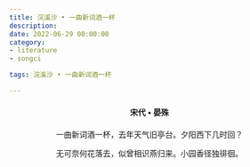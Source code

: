 ```yaml
---
title: 浣溪沙 • 一曲新词酒一杯
description:
date: 2022-06-29 00:00:00
category:
- literature
- songci

tags: 浣溪沙 • 一曲新词酒一杯

---
```


<div id="poem-author">
    宋代 • 晏殊
</div>
<div id="poem-body">
<p class="poem-paragraph">一曲新词酒一杯，去年天气旧亭台。夕阳西下几时回？</p>
<p class="poem-paragraph">无可奈何花落去，似曾相识燕归来。小园香径独徘徊。</p>

</div>

<style>

#poem-author {
    width: 100%;
    text-align: center;
    margin: 20px 0;
    font-weight: bold;
}
#poem-body {
    width: 100%;
    text-align: center;
}
.poem-paragraph {
    font-family: "仿宋"
}

</style>